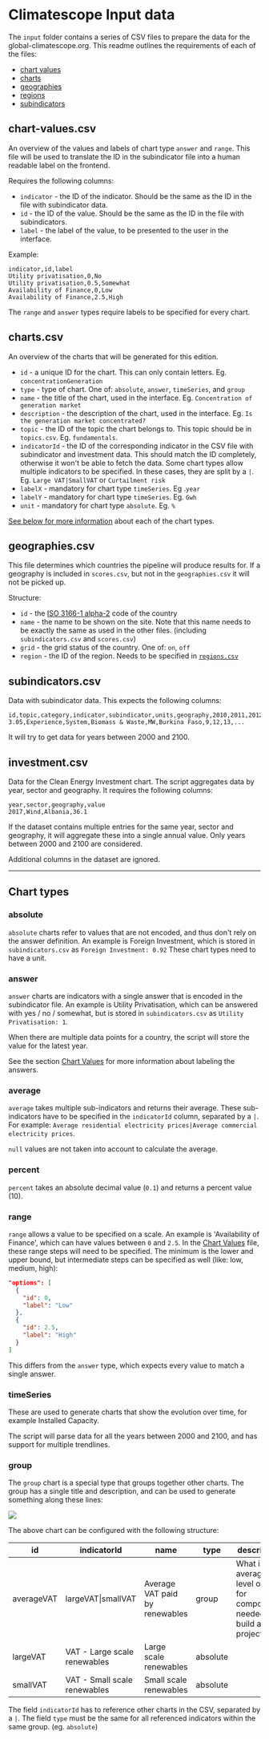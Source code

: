 # Climatescope Input data
The `input` folder contains a series of CSV files to prepare the data for the global-climatescope.org. This readme outlines the requirements of each of the files:

- [chart values](#chart-values.csv)
- [charts](#charts.csv)
- [geographies](#geographies.csv)
- [regions](#regions.csv)
- [subindicators](#subindicators.csv)

## chart-values.csv
An overview of the values and labels of chart type `answer` and `range`. This file will be used to translate the ID in the subindicator file into a human readable label on the frontend.

Requires the following columns:

- `indicator` - the ID of the indicator. Should be the same as the ID in the file with subindicator data.
- `id` - the ID of the value. Should be the same as the ID in the file with subindicators.
- `label` - the label of the value, to be presented to the user in the interface.

Example:

```
indicator,id,label
Utility privatisation,0,No
Utility privatisation,0.5,Somewhat
Availability of Finance,0,Low
Availability of Finance,2.5,High
```

The `range` and `answer` types require labels to be specified for every chart.

## charts.csv
An overview of the charts that will be generated for this edition.

- `id` - a unique ID for the chart. This can only contain letters. Eg. `concentrationGeneration`
- `type` - type of chart. One of: `absolute`, `answer`, `timeSeries`, and `group`
- `name` - the title of the chart, used in the interface. Eg. `Concentration of generation market`
- `description` - the description of the chart, used in the interface. Eg. `Is the generation market concentrated?`
- `topic` - the ID of the topic the chart belongs to. This topic should be in `topics.csv`. Eg. `fundamentals`.
- `indicatorId` - the ID of the corresponding indicator in the CSV file with subindicator and investment data. This should match the ID completely, otherwise it won't be able to fetch the data. Some chart types allow multiple indicators to be specified. In these cases, they are split by a `|`. Eg. `Large VAT|SmallVAT` or `Curtailment risk`
- `labelX` - mandatory for chart type `timeSeries`. Eg .`year`
- `labelY` - mandatory for chart type `timeSeries`. Eg. `Gwh`
- `unit` - mandatory for chart type `absolute`. Eg. `%`

[See below for more information](#chart-types) about each of the chart types.

## geographies.csv
This file determines which countries the pipeline will produce results for. If a geography is included in `scores.csv`, but not in the `geographies.csv` it will not be picked up.

Structure:

- `id` - the [ISO 3166-1 alpha-2](https://en.wikipedia.org/wiki/ISO_3166-1_alpha-2) code of the country
- `name` - the name to be shown on the site. Note that this name needs to be exactly the same as used in the other files. (including `subindicators.csv` and `scores.csv`)
- `grid` - the grid status of the country. One of: `on`, `off`
- `region` - the ID of the region. Needs to be specified in [`regions.csv`](#Regions)

## subindicators.csv
Data with subindicator data. This expects the following columns: 

``` csv
id,topic,category,indicator,subindicator,units,geography,2010,2011,2012,...,note
3.05,Experience,System,Biomass & Waste,MW,Burkina Faso,9,12,13,...
```

It will try to get data for years between 2000 and 2100.

## investment.csv
Data for the Clean Energy Investment chart. The script aggregates data by year, sector and geography. It requires the following columns:

``` csv
year,sector,geography,value
2017,Wind,Albania,36.1

```

If the dataset contains multiple entries for the same year, sector and geography, it will aggregate these into a single annual value. Only years between 2000 and 2100 are considered.

Additional columns in the dataset are ignored.

---

## Chart types

### absolute
`absolute` charts refer to values that are not encoded, and thus don't rely on the answer definition. An example is Foreign Investment, which is stored in `subindicators.csv` as `Foreign Investment: 0.92`
These chart types need to have a unit.

### answer
`answer` charts are indicators with a single answer that is encoded in the subindicator file. An example is Utility Privatisation, which can be answered with yes / no / somewhat, but is stored in `subindicators.csv` as `Utility Privatisation: 1`.

When there are multiple data points for a country, the script will store the value for the latest year.

See the section [Chart Values](#chart-values) for more information about labeling the answers.

### average
`average` takes multiple sub-indicators and returns their average. These sub-indicators have to be specified in the `indicatorId` column, separated by a `|`.
For example: `Average residential electricity prices|Average commercial electricity prices`.

`null` values are not taken into account to calculate the average.

### percent
`percent` takes an absolute decimal value (`0.1`) and returns a percent value (10).

### range
`range` allows a value to be specified on a scale. An example is 'Availability of Finance', which can have values between `0` and `2.5`. In the [Chart Values](#chart-values) file, these range steps will need to be specified. The minimum is the lower and upper bound, but intermediate steps can be specified as well (like: low, medium, high):

``` json
"options": [
  {
    "id": 0,
    "label": "Low"
  },
  {
    "id": 2.5,
    "label": "High"
  }
]
```

This differs from the `answer` type, which expects every value to match a single answer.

### timeSeries
These are used to generate charts that show the evolution over time, for example Installed Capacity.

The script will parse data for all the years between 2000 and 2100, and has support for multiple trendlines.

### group
The `group` chart is a special type that groups together other charts. The group has a single title and description, and can be used to generate something along these lines:

![](https://user-images.githubusercontent.com/751330/48009523-e6dc5000-e0e9-11e8-8122-1aaf55defa57.png)

The above chart can be configured with the following structure:

| id | indicatorId | name | type | description |
| --- | --- | --- | --- | --- |
| averageVAT | largeVAT\|smallVAT | Average VAT paid by renewables | group | What is the average level of VAT for components needed to build a wind project?|
| largeVAT | VAT - Large scale renewables | Large scale renewables | absolute | |
| smallVAT | VAT - Small scale renewables | Small scale renewables | absolute | |

The field `indicatorId` has to reference other charts in the CSV, separated by a `|`.
The field `type` must be the same for all referenced indicators within the same group. (eg. `absolute`)
